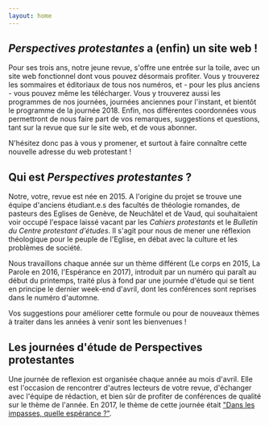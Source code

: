 ```yaml
---
layout: home
---
```


## *Perspectives protestantes* a (enfin) un site web&nbsp;!

Pour ses trois ans, notre jeune revue, s'offre une entrée sur la toile, avec un site web fonctionnel dont vous pouvez désormais profiter. Vous y trouverez les sommaires et éditoriaux de tous nos numéros, et - pour les plus anciens - vous pouvez même les télécharger. Vous y trouverez aussi les programmes de nos journées, journées anciennes pour l'instant, et bientôt le programme de la journée 2018. Enfin, nos différentes coordonnées vous permettront de nous faire part de vos remarques, suggestions et questions, tant sur la revue que sur le site web, et de vous abonner. 

N'hésitez donc pas à vous y promener, et surtout à faire connaître cette nouvelle adresse du web protestant ! 

## Qui est *Perspectives protestantes*&nbsp;?
Notre, votre, revue est née en 2015. A l'origine du projet se trouve une équipe d'anciens étudiant.e.s des facultés de théologie romandes, de pasteurs des Eglises de Genève, de Neuchâtel et de Vaud, qui souhaitaient voir occupé l'espace laissé vacant par les *Cahiers protestants* et le *Bulletin du Centre protestant d'études*. Il s'agit pour nous de mener une réflexion théologique pour le peuple de l'Eglise, en débat avec la culture et les problèmes de société. 

Nous travaillons chaque année sur un thème différent (Le corps en 2015, La Parole en 2016, l'Espérance en 2017), introduit par un numéro qui paraît au début du printemps, traité plus à fond par une journée d'étude qui se tient en principe le dernier week-end d'avril, dont les conférences sont reprises dans le numéro d'automne.

Vos suggestions pour améliorer cette formule ou pour de nouveaux thèmes à traiter dans les années à venir sont les bienvenues ! 

## Les journées d'étude de Perspectives protestantes
Une journée de reflexion est organisée chaque année au mois d'avril. Elle est l'occasion de rencontrer d'autres lecteurs de votre revue, d'échanger avec l'équipe de rédaction, et bien sûr de profiter de conférences de qualité sur le thème de l'année.
En 2017, le thème de cette journée était ["Dans les impasses, quelle espérance&nbsp;?"]({{site.url}}/journees/2017.html).
